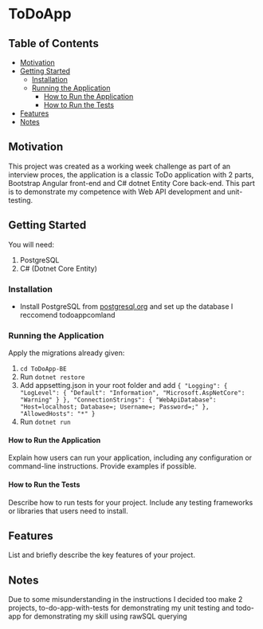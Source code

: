 # ToDoApp

## Table of Contents
- [Motivation](#motivation)
- [Getting Started](#getting-started)
  - [Installation](#installation)
  - [Running the Application](#running-the-application)
    - [How to Run the Application](#how-to-run-the-application)
    - [How to Run the Tests](#how-to-run-the-tests)
- [Features](#features)
- [Notes](#notes)

## Motivation
This project was created as a working week challenge as part of an interview proces, the application is a classic ToDo application with 2 parts, Bootstrap Angular front-end and C# dotnet Entity Core back-end. This part is to demonstrate my competence with Web API development and unit-testing.

## Getting Started
You will need:
1. PostgreSQL
2. C# (Dotnet Core Entity)

### Installation
- Install PostgreSQL from [postgresql.org](https://www.postgresql.org/download/) and set up the database I reccomend todoappcomland

### Running the Application
Apply the migrations already given:
1. `cd ToDoApp-BE`
2. Run `dotnet restore`
3. Add appsetting.json in your root folder and add `{
    "Logging": {
      "LogLevel": {
        "Default": "Information",
        "Microsoft.AspNetCore": "Warning"
      }
    },
    "ConnectionStrings": {
      "WebApiDatabase": "Host=localhost; Database=; Username=; Password=;"
    },
    "AllowedHosts": "*"
  }`
4. Run `dotnet run`

#### How to Run the Application
Explain how users can run your application, including any configuration or command-line instructions. Provide examples if possible.

#### How to Run the Tests
Describe how to run tests for your project. Include any testing frameworks or libraries that users need to install.

## Features
List and briefly describe the key features of your project.

## Notes
Due to some misunderstanding in the instructions I decided too make 2 projects, to-do-app-with-tests for demonstrating my unit testing and todo-app for demonstrating my skill using rawSQL querying 